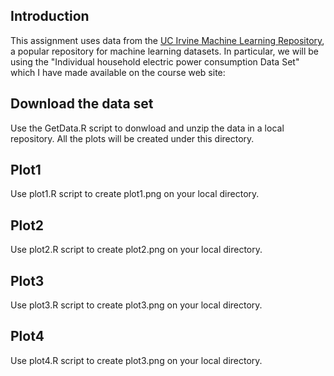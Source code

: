 ## Introduction

This assignment uses data from
the <a href="http://archive.ics.uci.edu/ml/">UC Irvine Machine
Learning Repository</a>, a popular repository for machine learning
datasets. In particular, we will be using the "Individual household
electric power consumption Data Set" which I have made available on
the course web site:


## Download the data set

Use the GetData.R script to donwload and unzip the data in a local repository.
All the plots will be created under this directory.

## Plot1

Use plot1.R script to create plot1.png on your local directory.

## Plot2

Use plot2.R script to create plot2.png on your local directory.

## Plot3

Use plot3.R script to create plot3.png on your local directory.

## Plot4

Use plot4.R script to create plot3.png on your local directory.

